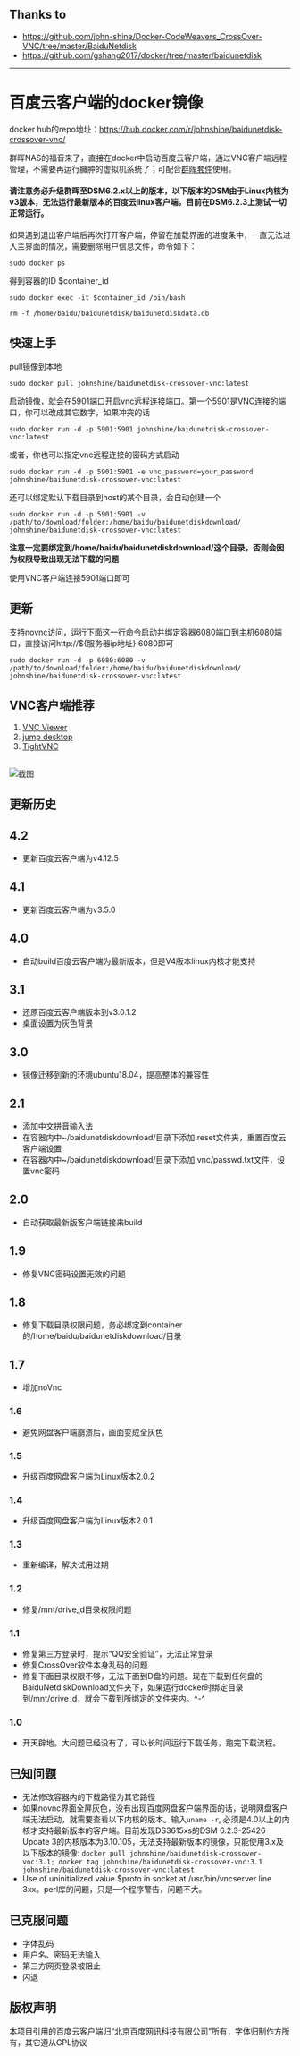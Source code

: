 ## Thanks to

- https://github.com/john-shine/Docker-CodeWeavers_CrossOver-VNC/tree/master/BaiduNetdisk
- https://github.com/gshang2017/docker/tree/master/baidunetdisk

---

# 百度云客户端的docker镜像

docker hub的repo地址：https://hub.docker.com/r/johnshine/baidunetdisk-crossover-vnc/

群晖NAS的福音来了，直接在docker中启动百度云客户端，通过VNC客户端远程管理，不需要再运行臃肿的虚拟机系统了；可配合[群晖套件](https://github.com/john-shine/synology-baiduNetdisk-package)使用。

#### 请注意务必升级群晖至DSM6.2.x以上的版本，以下版本的DSM由于Linux内核为v3版本，无法运行最新版本的百度云linux客户端。目前在DSM6.2.3上测试一切正常运行。

如果遇到退出客户端后再次打开客户端，停留在加载界面的进度条中，一直无法进入主界面的情况，需要删除用户信息文件，命令如下：

`sudo docker ps`

得到容器的ID $container_id

`sudo docker exec -it $container_id /bin/bash`

`rm -f /home/baidu/baidunetdisk/baidunetdiskdata.db`


## 快速上手

pull镜像到本地

`sudo docker pull johnshine/baidunetdisk-crossover-vnc:latest`

启动镜像，就会在5901端口开启vnc远程连接端口。第一个5901是VNC连接的端口，你可以改成其它数字，如果冲突的话

`sudo docker run -d -p 5901:5901 johnshine/baidunetdisk-crossover-vnc:latest`

或者，你也可以指定vnc远程连接的密码方式启动

`sudo docker run -d -p 5901:5901 -e vnc_password=your_password johnshine/baidunetdisk-crossover-vnc:latest`

还可以绑定默认下载目录到host的某个目录，会自动创建一个

`sudo docker run -d -p 5901:5901 -v /path/to/download/folder:/home/baidu/baidunetdiskdownload/ johnshine/baidunetdisk-crossover-vnc:latest`

<b>注意一定要绑定到/home/baidu/baidunetdiskdownload/这个目录，否则会因为权限导致出现无法下载的问题</b>

使用VNC客户端连接5901端口即可

## 更新

支持novnc访问，运行下面这一行命令启动并绑定容器6080端口到主机6080端口，直接访问http://${服务器ip地址}:6080即可

`sudo docker run -d -p 6080:6080 -v /path/to/download/folder:/home/baidu/baidunetdiskdownload/ johnshine/baidunetdisk-crossover-vnc:latest`

## VNC客户端推荐

1. [VNC Viewer](https://www.realvnc.com/en/connect/download/viewer/windows/)
2. [jump desktop](https://jumpdesktop.com/)
3. [TightVNC](https://github.com/TigerVNC/tigervnc/releases)

##    

![截图](https://raw.githubusercontent.com/john-shine/Docker-CodeWeavers_CrossOver-VNC/master/BaiduNetdisk/screenshot/1.png)

## 更新历史

## 4.2
+ 更新百度云客户端为v4.12.5

## 4.1
+ 更新百度云客户端为v3.5.0

## 4.0
+ 自动build百度云客户端为最新版本，但是V4版本linux内核才能支持

## 3.1
+ 还原百度云客户端版本到v3.0.1.2
+ 桌面设置为灰色背景

## 3.0
+ 镜像迁移到新的环境ubuntu18.04，提高整体的兼容性

## 2.1
+ 添加中文拼音输入法
+ 在容器内中~/baidunetdiskdownload/目录下添加.reset文件夹，重置百度云客户端设置
+ 在容器内中~/baidunetdiskdownload/目录下添加.vnc/passwd.txt文件，设置vnc密码

## 2.0
+ 自动获取最新版客户端链接来build

## 1.9
+ 修复VNC密码设置无效的问题

## 1.8
+ 修复下载目录权限问题，务必绑定到container的/home/baidu/baidunetdiskdownload/目录

## 1.7
+ 增加noVnc

### 1.6
+ 避免网盘客户端崩溃后，画面变成全灰色

### 1.5
+ 升级百度网盘客户端为Linux版本2.0.2

### 1.4
+ 升级百度网盘客户端为Linux版本2.0.1

### 1.3
+ 重新编译，解决试用过期

### 1.2
+ 修复/mnt/drive_d目录权限问题

### 1.1
+ 修复第三方登录时，提示“QQ安全验证”，无法正常登录
+ 修复CrossOver软件本身乱码的问题
+ 修复下面目录权限不够，无法下面到D盘的问题。现在下载到任何盘的BaiduNetdiskDownload文件夹下，如果运行docker时绑定目录到/mnt/drive_d，就会下载到所绑定的文件夹内。^-^

### 1.0
+ 开天辟地。大问题已经没有了，可以长时间运行下载任务，跑完下载流程。

## 已知问题

+ 无法修改容器内的下载路径为其它路径
+ 如果novnc界面全屏灰色，没有出现百度网盘客户端界面的话，说明网盘客户端无法启动，就需要查看以下内核的版本。输入`uname -r`, 必须是4.0以上的内核才支持最新版本的客户端。目前发现DS3615xs的DSM 6.2.3-25426 Update 3的内核版本为3.10.105，无法支持最新版本的镜像，只能使用3.x及以下版本的镜像: `docker pull johnshine/baidunetdisk-crossover-vnc:3.1; docker tag johnshine/baidunetdisk-crossover-vnc:3.1 johnshine/baidunetdisk-crossover-vnc:latest`
+ Use of uninitialized value $proto in socket at /usr/bin/vncserver line 3xx。perl库的问题，只是一个程序警告，问题不大。

## 已克服问题

+ 字体乱码
+ 用户名、密码无法输入
+ 第三方网页登录被阻止
+ 闪退

## 版权声明

本项目引用的百度云客户端归“北京百度网讯科技有限公司”所有，字体归制作方所有，其它遵从GPL协议
